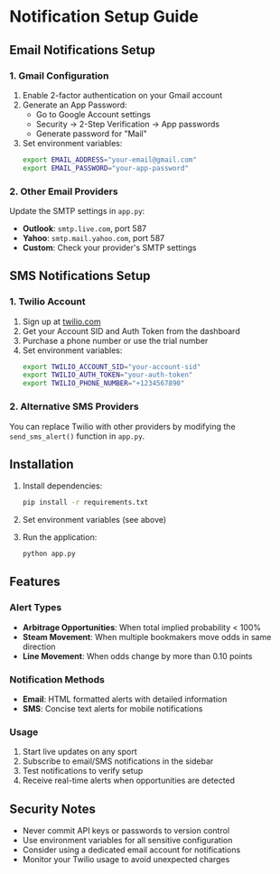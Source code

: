 # Notification Setup Guide

## Email Notifications Setup

### 1. Gmail Configuration

1. Enable 2-factor authentication on your Gmail account
2. Generate an App Password:
   - Go to Google Account settings
   - Security → 2-Step Verification → App passwords
   - Generate password for "Mail"
3. Set environment variables:
   ```bash
   export EMAIL_ADDRESS="your-email@gmail.com"
   export EMAIL_PASSWORD="your-app-password"
   ```

### 2. Other Email Providers

Update the SMTP settings in `app.py`:

- **Outlook**: `smtp.live.com`, port 587
- **Yahoo**: `smtp.mail.yahoo.com`, port 587
- **Custom**: Check your provider's SMTP settings

## SMS Notifications Setup

### 1. Twilio Account

1. Sign up at [twilio.com](https://www.twilio.com)
2. Get your Account SID and Auth Token from the dashboard
3. Purchase a phone number or use the trial number
4. Set environment variables:
   ```bash
   export TWILIO_ACCOUNT_SID="your-account-sid"
   export TWILIO_AUTH_TOKEN="your-auth-token"
   export TWILIO_PHONE_NUMBER="+1234567890"
   ```

### 2. Alternative SMS Providers

You can replace Twilio with other providers by modifying the `send_sms_alert()` function in `app.py`.

## Installation

1. Install dependencies:

   ```bash
   pip install -r requirements.txt
   ```

2. Set environment variables (see above)

3. Run the application:
   ```bash
   python app.py
   ```

## Features

### Alert Types

- **Arbitrage Opportunities**: When total implied probability < 100%
- **Steam Movement**: When multiple bookmakers move odds in same direction
- **Line Movement**: When odds change by more than 0.10 points

### Notification Methods

- **Email**: HTML formatted alerts with detailed information
- **SMS**: Concise text alerts for mobile notifications

### Usage

1. Start live updates on any sport
2. Subscribe to email/SMS notifications in the sidebar
3. Test notifications to verify setup
4. Receive real-time alerts when opportunities are detected

## Security Notes

- Never commit API keys or passwords to version control
- Use environment variables for all sensitive configuration
- Consider using a dedicated email account for notifications
- Monitor your Twilio usage to avoid unexpected charges
